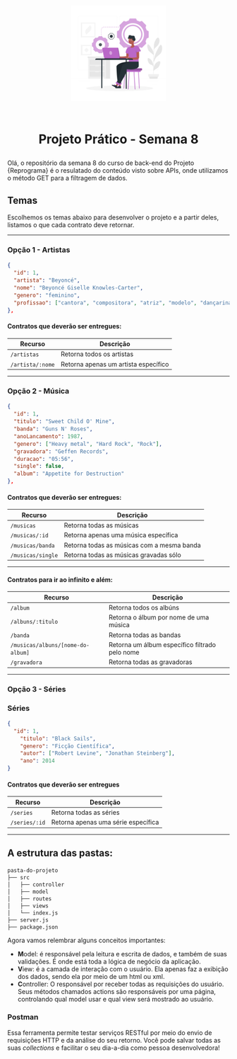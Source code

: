 <h1 align="center">
  <br>
  <img src="public/images/developer.png" alt="mulher negra usando computador" width="216">
  <br>
    <br>
    <p align="center">Projeto Prático - Semana 8<p>
</h1>

Olá, o repositório da semana 8 do curso de back-end do Projeto {Reprograma} é o resulatado do conteúdo visto sobre APIs, onde utilizamos o método GET para a filtragem de dados.

## Temas

Escolhemos os temas abaixo para desenvolver o projeto e a partir deles, listamos o que cada contrato deve retornar.

---

### Opção 1 - Artistas

```json
{
  "id": 1,
  "artista": "Beyoncé",
  "nome": "Beyoncé Giselle Knowles-Carter",
  "genero": "feminino",
  "profissao": ["cantora", "compositora", "atriz", "modelo", "dançarina", "produtora musical", "roteirista"]
},
```

#### Contratos que deverão ser entregues:

| Recurso         | Descrição                            |
| --------------- | ------------------------------------ |
| `/artistas`     | Retorna todos os artistas            |
| `/artista/:nome`| Retorna apenas um artista específico |

---

### Opção 2 - Música

```json
{
  "id": 1,
  "titulo": "Sweet Child O' Mine",
  "banda": "Guns N' Roses",
  "anoLancamento": 1987,
  "genero": ["Heavy metal", "Hard Rock", "Rock"],
  "gravadora": "Geffen Records",
  "duracao": "05:56",
  "single": false,
  "album": "Appetite for Destruction"
},
```

#### Contratos que deverão ser entregues:

| Recurso          | Descrição                                  |
| ---------------- | ------------------------------------------ |
| `/musicas`       | Retorna todas as músicas                   |
| `/musicas/:id`   | Retorna apenas uma música específica       |
| `/musicas/banda` | Retorna todas as músicas com a mesma banda |
| `/musicas/single`| Retorna todas as músicas gravadas sólo     |

---

#### Contratos para ir ao infinito e além:

| Recurso                           | Descrição                                      |
| --------------------------------- | ---------------------------------------------- |
| `/album`                          | Retorna todos os albúns                        |
| `/albuns/:titulo`                 | Retorna o álbum por nome de uma música         |
| `/banda`                          | Retorna todas as bandas                        |
| `/musicas/albuns/[nome-do-album]` | Retorna um álbum específico filtrado pelo nome |
| `/gravadora`                      | Retorna todas as gravadoras                    |

---

### Opção 3 - Séries

### Séries

```json
{
  "id": 1,
    "titulo": "Black Sails",
    "genero": "Ficção Científica",
    "autor": ["Robert Levine", "Jonathan Steinberg"],
    "ano": 2014
}
```

#### Contratos que deverão ser entregues

| Recurso       | Descrição                           |
| ------------- | ----------------------------------- |
| `/series`     | Retorna todas as séries             |
| `/series/:id` | Retorna apenas uma série específica |

---

## A estrutura das pastas:

```
pasta-do-projeto
├── src
│   ├── controller
│   ├── model
│   ├── routes
│   ├── views
│   └── index.js
├── server.js
├── package.json
```

Agora vamos relembrar alguns conceitos importantes:

- **M**odel: é responsável pela leitura e escrita de dados, e também de suas validações. É onde está toda a lógica de negócio da aplicação.
- **V**iew: é a camada de interação com o usuário. Ela apenas faz a exibição dos dados, sendo ela por meio de um html ou xml.
- **C**ontroller: O responsável por receber todas as requisições do usuário. Seus métodos chamados actions são responsáveis por uma página, controlando qual model usar e qual view será mostrado ao usuário.

### Postman

Essa ferramenta permite testar serviços RESTful por meio do envio de requisições HTTP e da análise do seu retorno. Você pode salvar todas as suas _collections_ e facilitar o seu dia-a-dia como pessoa desenvolvedora!
